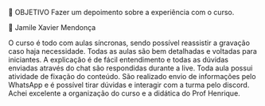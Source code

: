 🎯 OBJETIVO
Fazer um depoimento sobre a experiência com o curso.

👩 Jamile Xavier Mendonça

O curso é todo com aulas síncronas, sendo possível reassistir a gravação caso haja necessidade.
Todas as aulas são bem detalhadas e voltadas para iniciantes. A explicação é de fácil entendimento e todas as dúvidas enviadas através do chat são respondidas durante a live. Toda aula possui atividade de fixação do conteúdo.
São realizado envio de informações pelo WhatsApp e é possível tirar dúvidas e interagir com a turma pelo discord.
Achei excelente a organização do curso e a didática do Prof Henrique.
